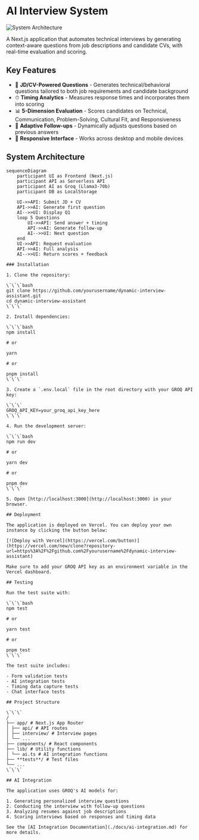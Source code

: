 # AI Interview System

![System Architecture](https://i.imgur.com/JyQ8X9E.png)

A Next.js application that automates technical interviews by generating context-aware questions from job descriptions and candidate CVs, with real-time evaluation and scoring.

## Key Features

- 🎯 **JD/CV-Powered Questions** - Generates technical/behavioral questions tailored to both job requirements and candidate background
- ⏱ **Timing Analytics** - Measures response times and incorporates them into scoring
- 📊 **5-Dimension Evaluation** - Scores candidates on Technical, Communication, Problem-Solving, Cultural Fit, and Responsiveness
- 🔄 **Adaptive Follow-ups** - Dynamically adjusts questions based on previous answers
- 📱 **Responsive Interface** - Works across desktop and mobile devices

## System Architecture

```mermaid
sequenceDiagram
    participant UI as Frontend (Next.js)
    participant API as Serverless API
    participant AI as Groq (Llama3-70b)
    participant DB as LocalStorage

    UI->>API: Submit JD + CV
    API->>AI: Generate first question
    AI-->>UI: Display Q1
    loop 5 Questions
        UI->>API: Send answer + timing
        API->>AI: Generate follow-up
        AI-->>UI: Next question
    end
    UI->>API: Request evaluation
    API->>AI: Full analysis
    AI-->>UI: Return scores + feedback

### Installation

1. Clone the repository:

\`\`\`bash
git clone https://github.com/yourusername/dynamic-interview-assistant.git
cd dynamic-interview-assistant
\`\`\`

2. Install dependencies:

\`\`\`bash
npm install

# or

yarn

# or

pnpm install
\`\`\`

3. Create a `.env.local` file in the root directory with your GROQ API key:

\`\`\`
GROQ_API_KEY=your_groq_api_key_here
\`\`\`

4. Run the development server:

\`\`\`bash
npm run dev

# or

yarn dev

# or

pnpm dev
\`\`\`

5. Open [http://localhost:3000](http://localhost:3000) in your browser.

## Deployment

The application is deployed on Vercel. You can deploy your own instance by clicking the button below:

[![Deploy with Vercel](https://vercel.com/button)](https://vercel.com/new/clone?repository-url=https%3A%2F%2Fgithub.com%2Fyourusername%2Fdynamic-interview-assistant)

Make sure to add your GROQ API key as an environment variable in the Vercel dashboard.

## Testing

Run the test suite with:

\`\`\`bash
npm test

# or

yarn test

# or

pnpm test
\`\`\`

The test suite includes:

- Form validation tests
- AI integration tests
- Timing data capture tests
- Chat interface tests

## Project Structure

\`\`\`
/
├── app/ # Next.js App Router
│ ├── api/ # API routes
│ ├── interview/ # Interview pages
│ └── ...
├── components/ # React components
├── lib/ # Utility functions
│ └── ai.ts # AI integration functions
├── **tests**/ # Test files
└── ...
\`\`\`

## AI Integration

The application uses GROQ's AI models for:

1. Generating personalized interview questions
2. Conducting the interview with follow-up questions
3. Analyzing resumes against job descriptions
4. Scoring interviews based on responses and timing data

See the [AI Integration Documentation](./docs/ai-integration.md) for more details.
```
